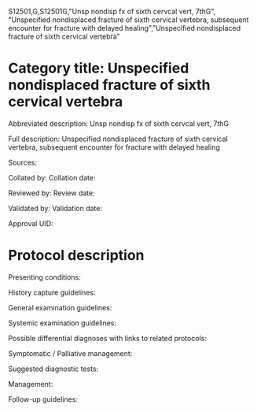 S12501,G,S12501G,"Unsp nondisp fx of sixth cervcal vert, 7thG", "Unspecified nondisplaced fracture of sixth cervical vertebra, subsequent encounter for fracture with delayed healing","Unspecified nondisplaced fracture of sixth cervical vertebra"
# Category title: Unspecified nondisplaced fracture of sixth cervical vertebra

Abbreviated description: Unsp nondisp fx of sixth cervcal vert, 7thG

Full description: Unspecified nondisplaced fracture of sixth cervical vertebra, subsequent encounter for fracture with delayed healing

Sources:

Collated by:
Collation date:

Reviewed by:
Review date:

Validated by:
Validation date:

Approval UID:

# Protocol description

Presenting conditions:

History capture guidelines:

General examination guidelines:

Systemic examination guidelines:

Possible differential diagnoses with links to related protocols:

Symptomatic / Palliative management:

Suggested diagnostic tests:

Management:

Follow-up guidelines:
